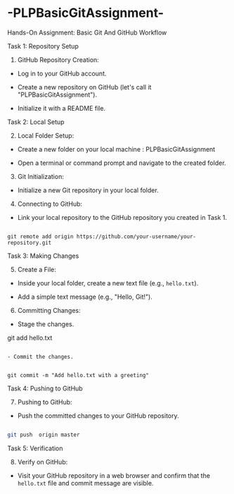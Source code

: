 # -PLPBasicGitAssignment-
Hands-On Assignment: Basic Git And GitHub Workflow

Task 1: Repository Setup

1. GitHub Repository Creation:

  - Log in to your GitHub account.

  - Create a new repository on GitHub (let's call it "PLPBasicGitAssignment").

  - Initialize it with a README file.



Task 2: Local Setup

2. Local Folder Setup:

  - Create a new folder on your local machine : PLPBasicGitAssignment

  - Open a terminal or command prompt and navigate to the created folder.



3. Git Initialization:

  - Initialize a new Git repository in your local folder.



4. Connecting to GitHub:

  - Link your local repository to the GitHub repository you created in Task 1.

   ```

git remote add origin https://github.com/your-username/your-repository.git

   ```




Task 3: Making Changes

5. Create a File:

  - Inside your local folder, create a new text file (e.g., `hello.txt`).

  - Add a simple text message (e.g., "Hello, Git!").



6. Committing Changes:

  - Stage the changes.

   

   git add hello.txt

   ```

  - Commit the changes.


   git commit -m "Add hello.txt with a greeting"

   ```



Task 4: Pushing to GitHub

7. Pushing to GitHub:

  - Push the committed changes to your GitHub repository.

   ```bash

   git push  origin master

   ```



Task 5: Verification

8. Verify on GitHub:

  - Visit your GitHub repository in a web browser and confirm that the `hello.txt` file and commit message are visible.




